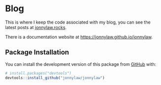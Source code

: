 
<!-- README.md is generated from README.Rmd. Please edit that file -->

# Blog

This is where I keep the code associated with my blog, you can see the
latest posts at [jonnylaw.rocks](https://jonnylaw.rocks).

There is a documentation website at
<https://jonnylaw.github.io/jonnylaw>.

## Package Installation

You can install the development version of this package from
[GitHub](https://github.com/) with:

``` r
# install.packages("devtools")
devtools::install_github("jonnylaw/jonnylaw")
```
